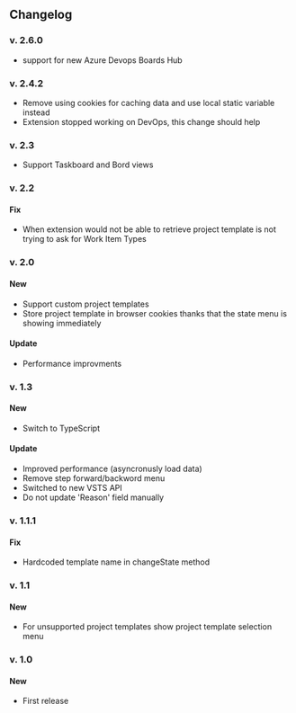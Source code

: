 ## Changelog

### v. 2.6.0

+ support for new Azure Devops Boards Hub

### v. 2.4.2

+ Remove using cookies for caching data and use local static variable instead
+ Extension stopped working on DevOps, this change should help

### v. 2.3

+ Support Taskboard and Bord views

### v. 2.2

#### Fix

+ When extension would not be able to retrieve project template is not trying to ask for Work Item Types

### v. 2.0

#### New

+ Support custom project templates
+ Store project template in browser cookies thanks that the state menu is showing immediately

#### Update

+ Performance improvments

### v. 1.3

#### New

+ Switch to TypeScript

#### Update

+ Improved performance (asyncronusly load data)
+ Remove step forward/backword menu
+ Switched to new VSTS API
+ Do not update 'Reason' field manually

### v. 1.1.1

#### Fix

+ Hardcoded template name in changeState method

### v. 1.1

#### New

+ For unsupported project templates show project template selection menu

### v. 1.0

#### New

+ First release
